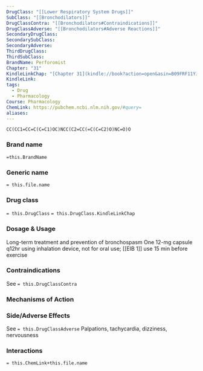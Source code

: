 ```yaml
---
DrugClass: "[[Lower Respiratory System Drugs]]"
SubClass: "[[Bronchodilators]]"
DrugClassContra: "[[Bronchodilators#Contraindications]]"
DrugClassAdverse: "[[Bronchodilators#Adverse Reactions]]"
SecondaryDrugClass: 
SecondarySubClass: 
SecondaryAdverse: 
ThirdDrugClass: 
ThirdSubClass: 
BrandName: Perforomist
Chapter: "31"
KindleLinkChap: "[Chapter 31](kindle://book?action=open&asin=B09FRF11YJ&location=16553)"
KindleLink: 
tags:
  - Drug
  - Pharmacology
Course: Pharmacology
ChemLink: https://pubchem.ncbi.nlm.nih.gov/#query=
aliases:
---
```

```smiles
CC(CC1=CC=C(C=C1)OC)NCC(C2=CC(=C(C=C2)O)NC=O)O
```

### Brand name
`=this.BrandName`

### Generic name
`= this.file.name`

### Drug class 
`= this.DrugClass`
	`= this.DrugClass.KindleLinkChap`

### Dosage & Usage
Long-term treatment and prevention of bronchospasm
One 12-mg capsule q12hr using inhalation device, not for oral use; [[EIB 1]] use 15 min before exercise

### Contraindications
See `= this.DrugClassContra`

### Mechanisms of Action

### Side/Adverse Effects
See `= this.DrugClassAdverse`
Palpations, tachycardia, dizziness, nervousness

### Interactions

`= this.ChemLink+this.file.name`

